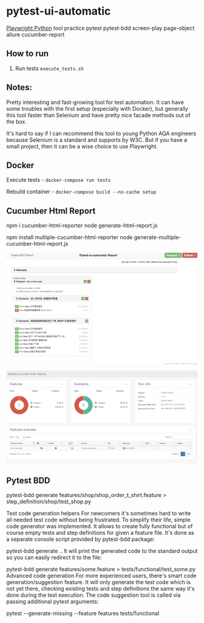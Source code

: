 # pytest-ui-automatic
[Playwright Python](https://github.com/Microsoft/playwright-python) tool practice
pytest pytest-bdd screen-play page-object allure cucumber-report

## How to run
1. Run tests `execute_tests.sh`

## Notes:
Pretty interesting and fast-growing tool for test automation. It can have some troubles with the first setup 
(especially with Docker), but generally this tool faster than Selenium and have pretty nice facade methods out of the box.

It's hard to say if I can recommend this tool to young Python AQA engineers because Selenium is a standard 
and supports by W3C. But if you have a small project, then it can be a wise choice to use Playwright.



## Docker
Execute tests - `docker-compose run tests`

Rebuild container - `docker-compose build --no-cache setup`

## Cucumber Html Report

npm i cucumber-html-reporter
node generate-html-report.js

npm install multiple-cucumber-html-reporter 
node generate-multiple-cucumber-html-report.js 

![cucumber report 1](cucumber-report-1.png)

![cucumber report 2](cucumber-report-2.png)


## Pytest BDD

pytest-bdd generate features/shop/shop_order_t_shirt.feature > step_definition/shop/test_shop.py

Test code generation helpers
For newcomers it's sometimes hard to write all needed test code without being frustrated. To simplify their life, simple code generator was implemented. It allows to create fully functional but of course empty tests and step definitions for given a feature file. It's done as a separate console script provided by pytest-bdd package:

pytest-bdd generate <feature file name> .. <feature file nameN>
It will print the generated code to the standard output so you can easily redirect it to the file:

pytest-bdd generate features/some.feature > tests/functional/test_some.py
Advanced code generation
For more experienced users, there's smart code generation/suggestion feature. It will only generate the test code which is not yet there, checking existing tests and step definitions the same way it's done during the test execution. The code suggestion tool is called via passing additional pytest arguments:

pytest --generate-missing --feature features tests/functional
